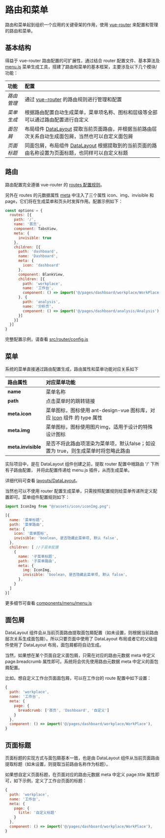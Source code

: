 # 路由和菜单

路由和菜单起到组织一个应用的关键骨架的作用，使用 [vue-router](https://router.vuejs.org/zh/) 来配置和管理的路由和菜单。

## 基本结构

得益于 vue-router 路由配置的可扩展性，通过结合 router 配置文件、基本算法及 [menu.js](../components/menu/menu.js) 菜单生成工具，搭建了路由和菜单的基本框架，主要涉及以下几个模块/功能：

|功能        |配置                            |
|:----------|:-------------------------------|
|*路由管理*  |通过 [vue-router](https://router.vuejs.org/zh/) 的路由规则进行管理和配置|
|*菜单生成*  |根据路由配置自动生成菜单，菜单项名称、图标和层级等全部可以通过路由配置进行自定义|
|*面包屑*    |布局组件 [DataLayout](../layouts/DataLayout.vue) 提取当前页面路由，并根据当前路由层次关系自动生成面包屑，当然也可以自定义面包屑|
|*页面标题*  |同面包屑，布局组件 [DataLayout](../layouts/DataLayout.vue) 根据提取到的当前页面的路由名称设置为页面标题，也同样可以自定义标题|

## 路由

路由配置完全遵循 vue-router 的 [routes 配置规则](https://router.vuejs.org/zh/api/#routes)。

另外在 routes 的元数据属性 [meta](https://router.vuejs.org/zh/guide/advanced/meta.html#%E8%B7%AF%E7%94%B1%E5%85%83%E4%BF%A1%E6%81%AF) 中注入了三个属性 icon、img、invisible 和 page，它们将在生成菜单和页头时发挥作用。配置示例如下：

```js
const options = {
  routes: [{
    path: '/',
    name: '首页',
    component: TabsView,
    meta: {
      invisible: true
    },
    children: [{
      path: 'dashboard',
      name: 'Dashboard',
      meta: {
        icon: 'dashboard'
      },
      component: BlankView,
      children: [{
        path: 'workplace',
        name: '工作台',
        component: () => import('@/pages/dashboard/workplace/WorkPlace'),
      }, {
        path: 'analysis',
        name: '分析页',
        component: () => import('@/pages/dashboard/analysis/Analysis'),
      }]
    }]
  }]
}
```

完整配置示例，请查看 [src/router/config.js]( ../router/config.js)

## 菜单

系统的菜单直接通过路由配置生成，路由属性和菜单功能对应关系如下

|路由属性|对应菜单功能|
|:-----------------|:-------|
|**name**          |菜单名称 |
|**path**          |点击菜单时的跳转链接|
|**meta.icon**     |菜单图标，图标使用 ant-design-vue 图标库，对应 [Icon](https://www.antdv.com/components/icon-cn/#API) 组件 的 type 属性|
|**meta.img**     |菜单图标，图标使用图片img，适用于设计的特殊设计图标|  
|**meta.invisible**|是否不将此路由项渲染为菜单项，默认false；如设置为 true，则生成菜单时将忽略此路由|

实际项目中，是在 DataLayout 组件创建之前，提取 router 配置中根路由 '/' 下所有子路由配置，
并将此配置传递给 menu.js 插件，从而生成菜单。

详细代码可查看 [layouts/DataLayout](../layouts/DataLayout.vue)。

当然也可以不使用 router 配置生成菜单，只需按照配置规则给菜单传递所定义配置即可。菜单组件配置规则如下：

```jsx {}
import IconImg from "@/assets/icon/iconImg.png";

[{
  name: '菜单标题',
  path: '菜单路由',
  meta: {
    icon: '菜单图标',
    invisible: 'boolean, 是否隐藏此菜单项, 默认 false',
  },
  children: [ //子菜单配置
    {
      name: '子菜单标题',
      path: '子菜单路由',
      meta: {
        img: IconImg,
        invisible: 'boolean, 是否隐藏此菜单项, 默认 false',
      },
    }
  ]
}]
```

更多细节可查看 [components/menu/menu.js](../components/menu/menu.js)

## 面包屑

DataLayout 组件会从当前页面路由提取面包屑配置（如未设置，则根据当前路由层次关系生成面包屑）。所以只要页面中使用了 DataLayout 布局或者它的父级组件使用了 DataLayout 布局，面包屑都将自动生成。  

当然，如果想在某个页面自定义面包屑，只需在对应的路由元数据 meta 中定义 page.breadcrumb 属性即可。系统将会优先使用路由元数据 meta 中定义的面包屑配置。  

比如，想自定义工作台页面面包屑，可以在工作台的 route 配置中如下设置：

```jsx
{
  path: 'workplace',
  name: '工作台',
  meta: {
    page: {
      breadcrumb: ['首页', 'Dashboard', '自定义']
    }
  },
  component: () => import('@/pages/dashboard/workplace/WorkPlace'),
}
```

## 页面标题

页面标题的实现方式与面包屑基本一致，也是由 DataLayout 组件从当前页面路由提取标题（如未设置，则提取当前路由名称作为标题）。

如果想自定义页面标题，在页面对应的路由元数据 meta 中定义 page.title 属性即可，如下示例，定义了工作台页面的标题：

```jsx {5,6,7}
{
  path: 'workplace',
  name: '工作台',
  meta: {
    page: {
      title: '自定义标题'
    }
  },
  component: () => import('@/pages/dashboard/workplace/WorkPlace'),
}
```
